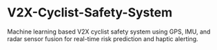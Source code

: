 # V2X-Cyclist-Safety-System
Machine learning based V2X cyclist safety system using GPS, IMU, and radar sensor fusion for real-time risk prediction and haptic alerting.
